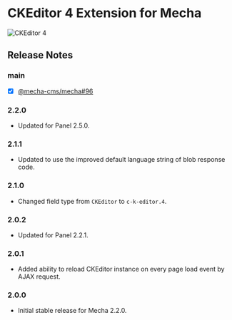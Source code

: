 CKEditor 4 Extension for Mecha
==============================

![CKEditor 4](https://user-images.githubusercontent.com/1669261/85228767-b442b080-b40f-11ea-8b1c-8fbd899b1dc9.png)

Release Notes
-------------

### main

 - [x] [@mecha-cms/mecha#96](https://github.com/mecha-cms/mecha/issues/96)

### 2.2.0

 - Updated for Panel 2.5.0.

### 2.1.1

 - Updated to use the improved default language string of blob response code.

### 2.1.0

 - Changed field type from `CKEditor` to `c-k-editor.4`.

### 2.0.2

 - Updated for Panel 2.2.1.

### 2.0.1

 - Added ability to reload CKEditor instance on every page load event by AJAX request.

### 2.0.0

 - Initial stable release for Mecha 2.2.0.

